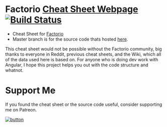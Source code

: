 # Factorio [Cheat Sheet Webpage](https://dddgamer.github.io/factorio-cheat-sheet/) [![Build Status](https://travis-ci.org/DDDGamer/factorio-cheat-sheet.svg?branch=master)](https://travis-ci.org/DDDGamer/factorio-cheat-sheet)

* Cheat Sheet for [Factorio](https://www.factorio.com/)
* Master branch is for the source code thats hosted [here](https://dddgamer.github.io/factorio-cheat-sheet/).

This cheat sheet would not be possible without the Factorio community, big thanks to everyone in Reddit, previous cheat sheets, and the Wiki, which all of the data used here is based on.
For anyone who is doing dev work with Angular, I hope this project helps you out with the code structure and whatnot.

# Support Me
If you found the cheat sheet or the source code useful, consider supporting me on Patreon.

[![button](https://c5.patreon.com/external/logo/downloads_wordmark_white_on_coral.png)](https://www.patreon.com/deniszholob)
